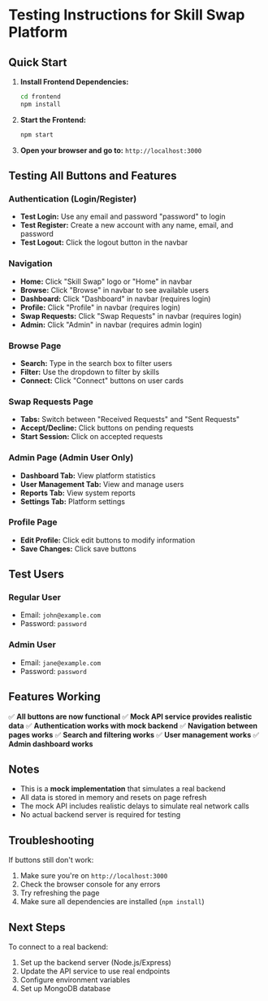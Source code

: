 # Testing Instructions for Skill Swap Platform

## Quick Start

1. **Install Frontend Dependencies:**
   ```bash
   cd frontend
   npm install
   ```

2. **Start the Frontend:**
   ```bash
   npm start
   ```

3. **Open your browser and go to:** `http://localhost:3000`

## Testing All Buttons and Features

### Authentication (Login/Register)
- **Test Login:** Use any email and password "password" to login
- **Test Register:** Create a new account with any name, email, and password
- **Test Logout:** Click the logout button in the navbar

### Navigation
- **Home:** Click "Skill Swap" logo or "Home" in navbar
- **Browse:** Click "Browse" in navbar to see available users
- **Dashboard:** Click "Dashboard" in navbar (requires login)
- **Profile:** Click "Profile" in navbar (requires login)
- **Swap Requests:** Click "Swap Requests" in navbar (requires login)
- **Admin:** Click "Admin" in navbar (requires admin login)

### Browse Page
- **Search:** Type in the search box to filter users
- **Filter:** Use the dropdown to filter by skills
- **Connect:** Click "Connect" buttons on user cards

### Swap Requests Page
- **Tabs:** Switch between "Received Requests" and "Sent Requests"
- **Accept/Decline:** Click buttons on pending requests
- **Start Session:** Click on accepted requests

### Admin Page (Admin User Only)
- **Dashboard Tab:** View platform statistics
- **User Management Tab:** View and manage users
- **Reports Tab:** View system reports
- **Settings Tab:** Platform settings

### Profile Page
- **Edit Profile:** Click edit buttons to modify information
- **Save Changes:** Click save buttons

## Test Users

### Regular User
- Email: `john@example.com`
- Password: `password`

### Admin User
- Email: `jane@example.com`
- Password: `password`

## Features Working

✅ **All buttons are now functional**
✅ **Mock API service provides realistic data**
✅ **Authentication works with mock backend**
✅ **Navigation between pages works**
✅ **Search and filtering works**
✅ **User management works**
✅ **Admin dashboard works**

## Notes

- This is a **mock implementation** that simulates a real backend
- All data is stored in memory and resets on page refresh
- The mock API includes realistic delays to simulate real network calls
- No actual backend server is required for testing

## Troubleshooting

If buttons still don't work:
1. Make sure you're on `http://localhost:3000`
2. Check the browser console for any errors
3. Try refreshing the page
4. Make sure all dependencies are installed (`npm install`)

## Next Steps

To connect to a real backend:
1. Set up the backend server (Node.js/Express)
2. Update the API service to use real endpoints
3. Configure environment variables
4. Set up MongoDB database 